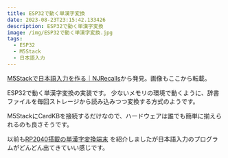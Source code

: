 ```yaml
---
title: ESP32で動く単漢字変換
date: 2023-08-23T23:15:42.133426
description: ESP32で動く単漢字変換
image: /img/ESP32で動く単漢字変換.jpg
tags:
  - ESP32
  - M5Stack
  - 日本語入力
---
```

[M5Stackで日本語入力を作る｜NJRecalls](https://note.com/njrecalls/n/n1e39e8311951)から発見。画像もここから転載。

ESP32で動く単漢字変換の実装です。
少ないメモリの環境で動くように、辞書ファイルを毎回ストレージから読み込みつつ変換する方式のようです。

M5StackにCardKBを接続するだけなので、ハードウェアは誰でも簡単に揃えられるのも良さそうです。

以前も[RP2040搭載の単漢字変換端末](../../post/rp2040%E6%90%AD%E8%BC%89%E3%81%AE%E5%8D%98%E6%BC%A2%E5%AD%97%E5%A4%89%E6%8F%9B%E7%AB%AF%E6%9C%AB/) を紹介しましたが日本語入力のプログラムがどんどん出てきていい感じです。


